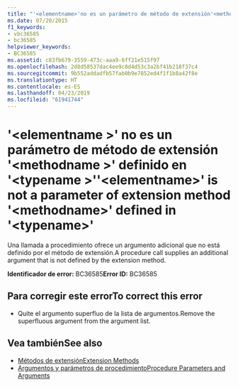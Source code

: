 ```yaml
---
title: "'<elementname>'no es un parámetro de método de extensión'<methodname>'definido en'<typename>'"
ms.date: 07/20/2015
f1_keywords:
- vbc36585
- bc36585
helpviewer_keywords:
- BC36585
ms.assetid: c83fb679-3559-473c-aaa9-6ff21e515f97
ms.openlocfilehash: 2d8d58537dac4ee9c8d4d53c3a2bf41b218f37c4
ms.sourcegitcommit: 9b552addadfb57fab0b9e7852ed4f1f1b8a42f8e
ms.translationtype: HT
ms.contentlocale: es-ES
ms.lasthandoff: 04/23/2019
ms.locfileid: "61941744"
---
```

# <a name="elementname-is-not-a-parameter-of-extension-method-methodname-defined-in-typename"></a><span data-ttu-id="93467-102">'\<elementname >' no es un parámetro de método de extensión '\<methodname >' definido en '\<typename >'</span><span class="sxs-lookup"><span data-stu-id="93467-102">'\<elementname>' is not a parameter of extension method '\<methodname>' defined in '\<typename>'</span></span>
<span data-ttu-id="93467-103">Una llamada a procedimiento ofrece un argumento adicional que no está definido por el método de extensión.</span><span class="sxs-lookup"><span data-stu-id="93467-103">A procedure call supplies an additional argument that is not defined by the extension method.</span></span>  
  
 <span data-ttu-id="93467-104">**Identificador de error:** BC36585</span><span class="sxs-lookup"><span data-stu-id="93467-104">**Error ID:** BC36585</span></span>  
  
## <a name="to-correct-this-error"></a><span data-ttu-id="93467-105">Para corregir este error</span><span class="sxs-lookup"><span data-stu-id="93467-105">To correct this error</span></span>  
  
- <span data-ttu-id="93467-106">Quite el argumento superfluo de la lista de argumentos.</span><span class="sxs-lookup"><span data-stu-id="93467-106">Remove the superfluous argument from the argument list.</span></span>  
  
## <a name="see-also"></a><span data-ttu-id="93467-107">Vea también</span><span class="sxs-lookup"><span data-stu-id="93467-107">See also</span></span>

- [<span data-ttu-id="93467-108">Métodos de extensión</span><span class="sxs-lookup"><span data-stu-id="93467-108">Extension Methods</span></span>](../../visual-basic/programming-guide/language-features/procedures/extension-methods.md)
- [<span data-ttu-id="93467-109">Argumentos y parámetros de procedimiento</span><span class="sxs-lookup"><span data-stu-id="93467-109">Procedure Parameters and Arguments</span></span>](../../visual-basic/programming-guide/language-features/procedures/procedure-parameters-and-arguments.md)
